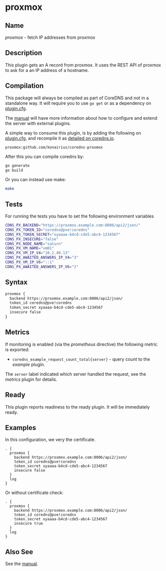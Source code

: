 # proxmox

## Name

*proxmox* - fetch IP addresses from proxmox

## Description

This plugin gets an A record from proxmox. It uses the REST API of proxmox
to ask for a an IP address of a hostname.

## Compilation

This package will always be compiled as part of CoreDNS and not in a standalone way. It will require you to use `go get` or as a dependency on [plugin.cfg](https://github.com/coredns/coredns/blob/master/plugin.cfg).

The [manual](https://coredns.io/manual/toc/#what-is-coredns) will have more information about how to configure and extend the server with external plugins.

A simple way to consume this plugin, is by adding the following on [plugin.cfg](https://github.com/coredns/coredns/blob/master/plugin.cfg), and recompile it as [detailed on coredns.io](https://coredns.io/2017/07/25/compile-time-enabling-or-disabling-plugins/#build-with-compile-time-configuration-file).

~~~
proxmox:github.com/konairius/coredns-proxmox
~~~

After this you can compile coredns by:

``` sh
go generate
go build
```

Or you can instead use make:

``` sh
make
```

## Tests

For running the tests you have to set the following environment variables

``` sh
CDNS_PX_BACKEND="https://proxmox.example.com:8006/api2/json/"
CDNS_PX_TOKEN_ID="coredns@pve!coredns"
CDNS_PX_TOKEN_SECRET="xyaaaa-b4cd-cde5-abc4-1234567"
CDNS_PX_INSECURE="false"
CDNS_PX_NODE_NAME="saturn"
CDNS_PX_VM_NAME="vm01"
CDNS_PX_VM_IP_V4="10.2.40.13"
CDNS_PX_AWAITED_ANSWERS_IP_V4="3"
CDNS_PX_VM_IP_V6="::1"
CDNS_PX_AWAITED_ANSWERS_IP_V6="2"
```

## Syntax

~~~ txt
proxmox {
  backend https://proxmox.example.com:8006/api2/json/
  token_id coredns@pve!coredns
  token_secret xyaaaa-b4cd-cde5-abc4-1234567
  insecure false
}
~~~

## Metrics

If monitoring is enabled (via the *prometheus* directive) the following metric is exported:

* `coredns_example_request_count_total{server}` - query count to the *example* plugin.

The `server` label indicated which server handled the request, see the *metrics* plugin for details.

## Ready

This plugin reports readiness to the ready plugin. It will be immediately ready.

## Examples

In this configuration, we very the certificate.

~~~ corefile
. {
  proxmox {
    backend https://proxmox.example.com:8006/api2/json/
    token_id coredns@pve!coredns
    token_secret xyaaaa-b4cd-cde5-abc4-1234567
    insecure false
  }
  log
}
~~~

Or without certificate check:

~~~ corefile
. {
  proxmox {
    backend https://proxmox.example.com:8006/api2/json/
    token_id coredns@pve!coredns
    token_secret xyaaaa-b4cd-cde5-abc4-1234567
    insecure true
  }
  log
}
~~~

## Also See

See the [manual](https://coredns.io/manual).
